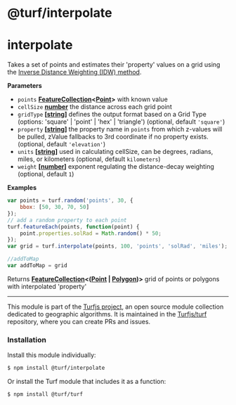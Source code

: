 # @turf/interpolate

# interpolate

Takes a set of points and estimates their 'property' values on a grid using the [Inverse Distance Weighting (IDW) method](https://en.wikipedia.org/wiki/Inverse_distance_weighting).

**Parameters**

-   `points` **[FeatureCollection](http://geojson.org/geojson-spec.html#feature-collection-objects)&lt;[Point](http://geojson.org/geojson-spec.html#point)>** with known value
-   `cellSize` **[number](https://developer.mozilla.org/en-US/docs/Web/JavaScript/Reference/Global_Objects/Number)** the distance across each grid point
-   `gridType` **\[[string](https://developer.mozilla.org/en-US/docs/Web/JavaScript/Reference/Global_Objects/String)]** defines the output format based on a Grid Type (options: 'square' | 'point' | 'hex' | 'triangle') (optional, default `'square'`)
-   `property` **\[[string](https://developer.mozilla.org/en-US/docs/Web/JavaScript/Reference/Global_Objects/String)]** the property name in `points` from which z-values will be pulled, zValue fallbacks to 3rd coordinate if no property exists. (optional, default `'elevation'`)
-   `units` **\[[string](https://developer.mozilla.org/en-US/docs/Web/JavaScript/Reference/Global_Objects/String)]** used in calculating cellSize, can be degrees, radians, miles, or kilometers (optional, default `kilometers`)
-   `weight` **\[[number](https://developer.mozilla.org/en-US/docs/Web/JavaScript/Reference/Global_Objects/Number)]** exponent regulating the distance-decay weighting (optional, default `1`)

**Examples**

```javascript
var points = turf.random('points', 30, {
    bbox: [50, 30, 70, 50]
});
// add a random property to each point
turf.featureEach(points, function(point) {
    point.properties.solRad = Math.random() * 50;
});
var grid = turf.interpolate(points, 100, 'points', 'solRad', 'miles');

//addToMap
var addToMap = grid
```

Returns **[FeatureCollection](http://geojson.org/geojson-spec.html#feature-collection-objects)&lt;([Point](http://geojson.org/geojson-spec.html#point) \| [Polygon](http://geojson.org/geojson-spec.html#polygon))>** grid of points or polygons with interpolated 'property'

<!-- This file is automatically generated. Please don't edit it directly:
if you find an error, edit the source file (likely index.js), and re-run
./scripts/generate-readmes in the turf project. -->

---

This module is part of the [Turfjs project](http://turfjs.org/), an open source
module collection dedicated to geographic algorithms. It is maintained in the
[Turfjs/turf](https://github.com/Turfjs/turf) repository, where you can create
PRs and issues.

### Installation

Install this module individually:

```sh
$ npm install @turf/interpolate
```

Or install the Turf module that includes it as a function:

```sh
$ npm install @turf/turf
```
